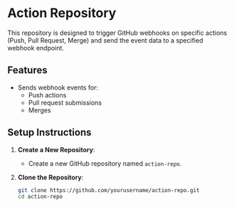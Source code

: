 # Action Repository

This repository is designed to trigger GitHub webhooks on specific actions (Push, Pull Request, Merge) and send the event data to a specified webhook endpoint.

## Features

- Sends webhook events for:
  - Push actions
  - Pull request submissions
  - Merges

## Setup Instructions

1. **Create a New Repository**:
   - Create a new GitHub repository named `action-repo`.

2. **Clone the Repository**:
   ```bash
   git clone https://github.com/yourusername/action-repo.git
   cd action-repo
